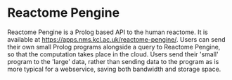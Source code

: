 # Reactome Pengine

Reactome Pengine is a Prolog based API to the human reactome. It is available at https://apps.nms.kcl.ac.uk/reactome-pengine/.  Users can send their own small Prolog programs alongside a query to Reactome Pengine, so that the computation takes place in the cloud. Users send their 'small' program to the 'large' data, rather than sending data to the program as is more typical for a webservice, saving both bandwidth and storage space. 

